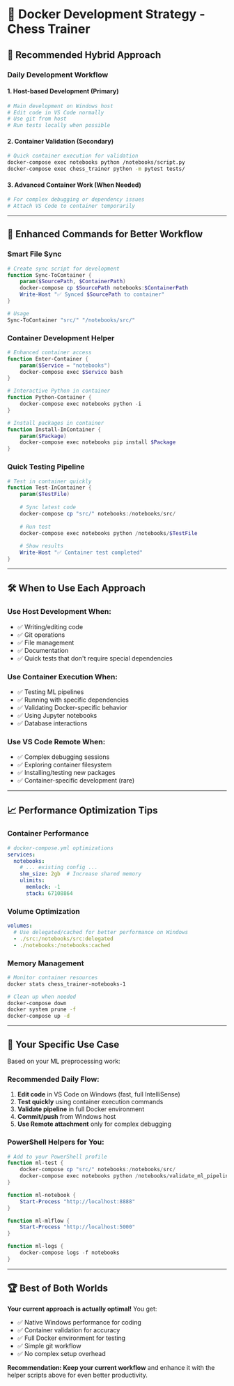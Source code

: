 # 🐳 Docker Development Strategy - Chess Trainer

## 🎯 Recommended Hybrid Approach

### **Daily Development Workflow**

#### **1. Host-based Development (Primary)**
```bash
# Main development on Windows host
# Edit code in VS Code normally
# Use git from host
# Run tests locally when possible
```

#### **2. Container Validation (Secondary)**
```bash
# Quick container execution for validation
docker-compose exec notebooks python /notebooks/script.py
docker-compose exec chess_trainer python -m pytest tests/
```

#### **3. Advanced Container Work (When Needed)**
```bash
# For complex debugging or dependency issues
# Attach VS Code to container temporarily
```

---

## 🚀 Enhanced Commands for Better Workflow

### **Smart File Sync**
```powershell
# Create sync script for development
function Sync-ToContainer {
    param($SourcePath, $ContainerPath)
    docker-compose cp $SourcePath notebooks:$ContainerPath
    Write-Host "✅ Synced $SourcePath to container"
}

# Usage
Sync-ToContainer "src/" "/notebooks/src/"
```

### **Container Development Helper**
```powershell
# Enhanced container access
function Enter-Container {
    param($Service = "notebooks")
    docker-compose exec $Service bash
}

# Interactive Python in container
function Python-Container {
    docker-compose exec notebooks python -i
}

# Install packages in container
function Install-InContainer {
    param($Package)
    docker-compose exec notebooks pip install $Package
}
```

### **Quick Testing Pipeline**
```powershell
# Test in container quickly
function Test-InContainer {
    param($TestFile)
    
    # Sync latest code
    docker-compose cp "src/" notebooks:/notebooks/src/
    
    # Run test
    docker-compose exec notebooks python /notebooks/$TestFile
    
    # Show results
    Write-Host "✅ Container test completed"
}
```

---

## 🛠️ When to Use Each Approach

### **Use Host Development When:**
- ✅ Writing/editing code
- ✅ Git operations
- ✅ File management
- ✅ Documentation
- ✅ Quick tests that don't require special dependencies

### **Use Container Execution When:**
- ✅ Testing ML pipelines
- ✅ Running with specific dependencies
- ✅ Validating Docker-specific behavior
- ✅ Using Jupyter notebooks
- ✅ Database interactions

### **Use VS Code Remote When:**
- ✅ Complex debugging sessions
- ✅ Exploring container filesystem
- ✅ Installing/testing new packages
- ✅ Container-specific development (rare)

---

## 📈 Performance Optimization Tips

### **Container Performance**
```yaml
# docker-compose.yml optimizations
services:
  notebooks:
    # ... existing config ...
    shm_size: 2gb  # Increase shared memory
    ulimits:
      memlock: -1
      stack: 67108864
```

### **Volume Optimization**
```yaml
volumes:
  # Use delegated/cached for better performance on Windows
  - ./src:/notebooks/src:delegated
  - ./notebooks:/notebooks:cached
```

### **Memory Management**
```bash
# Monitor container resources
docker stats chess_trainer-notebooks-1

# Clean up when needed
docker-compose down
docker system prune -f
docker-compose up -d
```

---

## 🎯 Your Specific Use Case

Based on your ML preprocessing work:

### **Recommended Daily Flow:**
1. **Edit code** in VS Code on Windows (fast, full IntelliSense)
2. **Test quickly** using container execution commands
3. **Validate pipeline** in full Docker environment
4. **Commit/push** from Windows host
5. **Use Remote attachment** only for complex debugging

### **PowerShell Helpers for You:**
```powershell
# Add to your PowerShell profile
function ml-test {
    docker-compose cp "src/" notebooks:/notebooks/src/
    docker-compose exec notebooks python /notebooks/validate_ml_pipeline_fixed.py
}

function ml-notebook {
    Start-Process "http://localhost:8888"
}

function ml-mlflow {
    Start-Process "http://localhost:5000"
}

function ml-logs {
    docker-compose logs -f notebooks
}
```

---

## 🏆 Best of Both Worlds

**Your current approach is actually optimal!** You get:
- ✅ Native Windows performance for coding
- ✅ Container validation for accuracy
- ✅ Full Docker environment for testing
- ✅ Simple git workflow
- ✅ No complex setup overhead

**Recommendation: Keep your current workflow** and enhance it with the helper scripts above for even better productivity.
